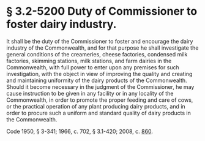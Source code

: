 # § 3.2-5200 Duty of Commissioner to foster dairy industry.

<p>It shall be the duty of the Commissioner to foster and encourage the dairy industry of the Commonwealth, and for that purpose he shall investigate the general conditions of the creameries, cheese factories, condensed milk factories, skimming stations, milk stations, and farm dairies in the Commonwealth, with full power to enter upon any premises for such investigation, with the object in view of improving the quality and creating and maintaining uniformity of the dairy products of the Commonwealth. Should it become necessary in the judgment of the Commissioner, he may cause instruction to be given in any facility or in any locality of the Commonwealth, in order to promote the proper feeding and care of cows, or the practical operation of any plant producing dairy products, and in order to procure such a uniform and standard quality of dairy products in the Commonwealth.</p><p>Code 1950, § 3-341; 1966, c. 702, § 3.1-420; 2008, c. <a href='http://lis.virginia.gov/cgi-bin/legp604.exe?081+ful+CHAP0860'>860</a>.</p>